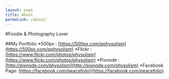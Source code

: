 ```yaml
---
layout: page
title: About
permalink: /about/
---
```


#Foodie & Photography Lover

##My Portfolio
*500px : [https://500px.com/pphysolism](https://500px.com/pphysolism)
*Flickr : [https://www.flickr.com/photos/physolism](https://www.flickr.com/photos/physolism)
*Pixnode : [http://pixnode.com/physolism](http://pixnode.com/physolism)
*Facebook Page: [https://facebook.com/peacefolio](https://facebook.com/peacefolio)
